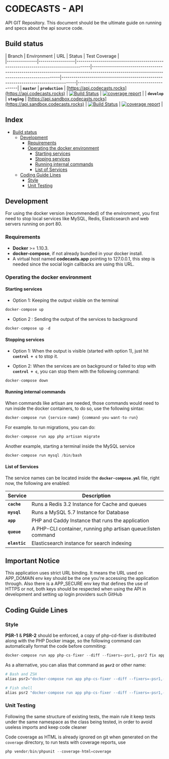 # CODECASTS - API

API GIT Repository.
This document should be the ultimate guide on running and specs about the api source code.

## Build status

| Branch        | Environment      | URL                                                                                 | Status                                                                                                                                     | Test Coverage                                                                                                                        |                     
|---------------|------------------|-------------------------------------------------------------------------------------|--------------------------------------------------------------------------------------------------------------------------------------------|-------------------------------------------------------------------------------------|------------------------------------------------|
| **`master`**  | **`production`** | [https://api.codecasts.rocks](https://api.codecasts.rocks)                          | [![Build Status](https://travis-ci.org/codecasts/api.svg?branch=master)](https://travis-ci.org/codecasts/api)                              | [![coverage report](https://gitlab.com/codecasts/api/badges/master/coverage.svg)](https://gitlab.com/codecasts/api/commits/master)   |
| **`develop`** | **`staging`**    | [https://api.sandbox.codecasts.rocks](https://api.sandbox.codecasts.rocks)          | [![Build Status](https://travis-ci.org/codecasts/api.svg?branch=develop)](https://travis-ci.org/codecasts/api)                             | [![coverage report](https://gitlab.com/codecasts/api/badges/develop/coverage.svg)](https://gitlab.com/codecasts/api/commits/develop) |

## Index

* [Build status](#build-status)
  * [Development](#development)
    * [Requirements](#requirements)
    * [Operating the docker environment](#operating-the-docker-environment)
      * [Starting services](#starting-services)
      * [Stoping services](#stoping-services)
      * [Running internal commands](#running-internal-commands)
      * [List of Services](#list-of-services)
  * [Coding Guide Lines](#coding-guide-lines)
    * [Style](#style)
    * [Unit Testing](#unit-testing)

## Development
For using the docker version (recommended) of the environment, you first need to stop local
services like MySQL, Redis, Elasticsearch and web servers running on port 80.

### Requirements

- **Docker** >= 1.10.3.
- **docker-compose**, if not already bundled in your docker install.
- A virtual host named **codecasts.app** pointing to 127.0.0.1, this step is needed since the social login callbacks are using this URL.

### Operating the docker environment

#### Starting services

- Option 1: Keeping the output visible on the terminal
```php
docker-compose up
```

- Option 2 : Sending the output of the services to background
```php
docker-compose up -d
```

#### Stopping services

- Option 1: When the output is visible (started with option 1), just hit **`control + c`** to stop it.

- Option 2: When the services are on background or failed to stop with **`control + c`**, you can stop them with the following command:
```php
docker-compose down
```

#### Running internal commands

When commands like artisan are needed, those commands would need to run inside the docker containers, to do so, use the following sintax:

```php
docker-compose run {service-name} {command-you-want-to-run}
```

For example. to run migrations, you can do:

```php
docker-compose run app php artisan migrate
```

Another example, starting a terminal inside the MySQL service

```php
docker-compose run mysql /bin/bash
```

#### List of Services
The service names can be located inside the **`docker-compose.yml`** file, right now, the following are enabled:

| Service       | Description                                                   |
|---------------|---------------------------------------------------------------|
| **`cache`**   | Runs a Redis 3.2 Instance for Cache and queues                |
| **`mysql`**   | Runs a MySQL 5.7 Instance for Database                        |
| **`app`**     | PHP and Caddy Instance that runs the application              |
| **`queue`**   | A PHP-CLI container, running php artisan queue:listen command |
| **`elastic`** | Elasticsearch instance for search indexing                    |


## Important Notice
This application uses strict URL binding. It means the URL used on APP_DOMAIN env key should be the
one you're accessing the application through.
Also there is a APP_SECURE env key that defines the use of HTTPS or not, both keys should be
respected when using the API in development and setting up login providers
such GitHub

## Coding Guide Lines

### Style
**PSR-1** & **PSR-2** should be enforced, a copy of php-cd-fixer is distributed along with the PHP Docker image, so the following command can automatically format the code before commiting:

```php
docker-compose run app php-cs-fixer --diff --fixers=-psr1,-psr2 fix app
```

As a alternative, you can alias that command as **`psr2`** or other name:

```php
# Bash and ZSH
alias psr2="docker-compose run app php-cs-fixer --diff --fixers=-psr1,-psr2 fix"

# Fish shell
alias psr2 "docker-compose run app php-cs-fixer --diff --fixers=-psr1,-psr2 fix"
```

### Unit Testing
Following the same structure of existing tests, the main rule it keep tests under the same namespace as the class being tested, in order to avoid useless imports and keep code cleaner

Code coverage as HTML is already ignored on git when generated on the `coverage` directory, to run tests with coverage reports, use

```php
php vendor/bin/phpunit --coverage-html=coverage
```
